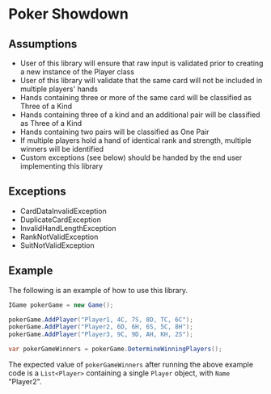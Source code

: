 # Poker Showdown

## Assumptions

* User of this library will ensure that raw input is validated prior to creating a new instance of the Player class
* User of this library will validate that the same card will not be included in multiple players' hands
* Hands containing three or more of the same card will be classified as Three of a Kind
* Hands containing three of a kind and an additional pair will be classified as Three of a Kind
* Hands containing two pairs will be classified as One Pair
* If multiple players hold a hand of identical rank and strength, multiple winners will be identified
* Custom exceptions (see below) should be handed by the end user implementing this library


## Exceptions

* CardDataInvalidException
* DuplicateCardException
* InvalidHandLengthException
* RankNotValidException
* SuitNotValidException

## Example

The following is an example of how to use this library. 

```cs
IGame pokerGame = new Game();

pokerGame.AddPlayer("Player1, 4C, 7S, 8D, TC, 6C");
pokerGame.AddPlayer("Player2, 6D, 6H, 6S, 5C, 8H");
pokerGame.AddPlayer("Player3, 9C, 9D, AH, KH, 2S");

var pokerGameWinners = pokerGame.DetermineWinningPlayers();
```

The expected value of `pokerGameWinners` after running the above example code is a `List<Player>` containing a single `Player` object, with `Name` "Player2".